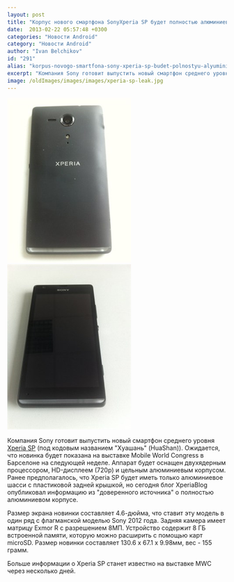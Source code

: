 ```yaml
---
layout: post
title: "Корпус нового смартфона SonyXperia SP будет полностью алюминиевым"
date:  2013-02-22 05:57:48 +0300
categories: "Новости Android"
category: "Новости Android"
author: "Ivan Belchikov"
id: "291"
alias: "korpus-novogo-smartfona-sony-xperia-sp-budet-polnostyu-alyuminievym"
excerpt: "Компания Sony готовит выпустить новый смартфон среднего уровня Xperia SP (под кодовым названием Хуашань (HuaShan)). Ожидается, что новинка будет показана на выставке Mobile World Congress в Барселоне на следующей неделе. Аппарат будет оснащен двухядерным процессором, HD-дисплеем (720p) и цельным алюминиевым корпусом."
image: /oldImages/images/images/xperia-sp-leak.jpg
---
```

<img src="/oldImages/images/images/xperia-sp-leak-back.jpg" alt="Sony Xperia SP"><img src="/oldImages/images/images/xperia-sp-leak.jpg" alt="Sony Xperia SP экран">

Компания Sony готовит выпустить новый смартфон среднего уровня <a href="index.php?option=com_content&amp;view=article&amp;id=267&amp;catid=8&amp;Itemid=102">Xperia SP</a> (под кодовым названием "Хуашань" (HuaShan)). Ожидается, что новинка будет показана на выставке Mobile World Congress в Барселоне на следующей неделе. Аппарат будет оснащен двухядерным процессором, HD-дисплеем (720p) и цельным алюминиевым корпусом.
Ранее предполагалось, что Xperia SP будет иметь только алюминиевое шасси с пластиковой задней крышкой, но сегодня блог XperiaBlog опубликовал информацию из "доверенного источника" о полностью алюминиевом корпусе.

Размер экрана новинки составляет 4.6-дюйма, что ставит эту модель в один ряд с флагманской моделью Sony 2012 года. Задняя камера имеет матрицу Exmor R с разрешением 8МП. Устройство содержит 8 ГБ встроенной памяти, которую можно расширить с помощью карт microSD. Размер новинки составляет 130.6 x 67.1 x 9.98мм, вес - 155 грамм.

Больше информации о Xperia SP станет известно на выставке MWC через несколько дней.
